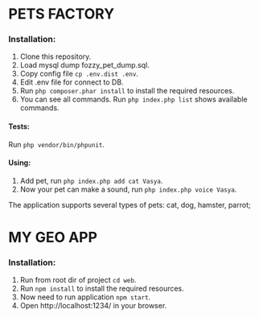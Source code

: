 # PETS FACTORY

### Installation:

1. Clone this repository.
2. Load mysql dump fozzy_pet_dump.sql.
3. Copy config file `cp .env.dist .env`.
4. Edit .env file for connect to DB.
5. Run `php composer.phar install` to install the required resources.
6. You can see all commands. Run `php index.php list` shows available commands.

#### Tests:
Run `php vendor/bin/phpunit`.

#### Using:
1. Add pet, run `php index.php add cat Vasya`.
2. Now your pet can make a sound, run `php index.php voice Vasya`.

The application supports several types of pets: cat, dog, hamster, parrot; 

# MY GEO APP

### Installation:
1. Run from root dir of project `cd web`.
2. Run `npm install` to install the required resources.
3. Now need to run application `npm start`.
4. Open http://localhost:1234/ in your browser.
